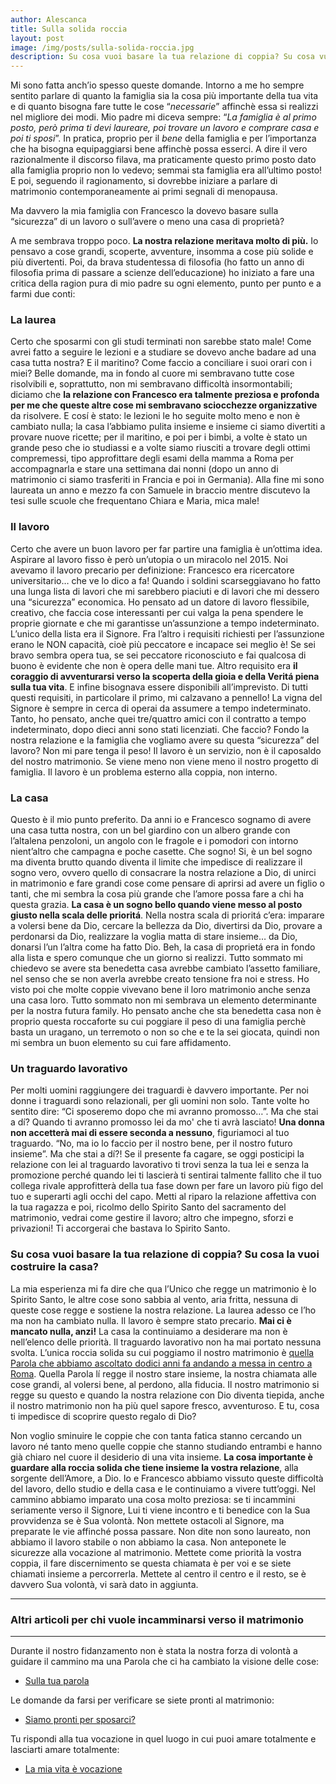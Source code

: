 ```yaml
---
author: Alescanca
title: Sulla solida roccia
layout: post
image: /img/posts/sulla-solida-roccia.jpg
description: Su cosa vuoi basare la tua relazione di coppia? Su cosa vuoi costruire i presupposti per la famiglia che volete far nascere? Cosa vi manca per prendere il volo verso la scelta del matrimonio? Il lavoro fisso? La casa di prorpietà? La laurea da finire? Quell’obiettivo lavorativo che vuoi raggiungere a tutti i costi?
---
```


Mi sono fatta anch’io spesso queste domande. Intorno a me ho sempre sentito parlare di quanto la famiglia sia la cosa più importante della tua vita e di quanto bisogna fare tutte le cose “*necessarie*” affinchè essa si realizzi nel migliore dei modi. Mio padre mi diceva sempre: “*La famiglia è al primo posto, però prima ti devi laureare, poi trovare un lavoro e comprare casa e poi ti sposi*”. In pratica, proprio per il *bene* della famiglia e per l’importanza che ha bisogna equipaggiarsi bene affinchè possa esserci. A dire il vero razionalmente il discorso filava, ma praticamente questo primo posto dato alla famiglia proprio non lo vedevo; semmai sta famiglia era all’ultimo posto! E poi, seguendo il ragionamento, si dovrebbe iniziare a parlare di matrimonio contemporaneamente ai primi segnali di menopausa.

Ma davvero la mia famiglia con Francesco la dovevo basare sulla “sicurezza” di un lavoro o sull’avere o meno una casa di proprietà?

A me sembrava troppo poco. **La nostra relazione meritava molto di più.** Io pensavo a cose grandi, scoperte, avventure, insomma a cose più solide e più divertenti. Poi, da brava studentessa di filosofia (ho fatto un anno di filosofia prima di passare a scienze dell’educazione) ho iniziato a fare una critica della ragion pura di mio padre su ogni elemento, punto per punto e a farmi due conti:

### La laurea

Certo che sposarmi con gli studi terminati non sarebbe stato male! Come avrei fatto a seguire le lezioni e a studiare se dovevo anche badare ad una casa tutta nostra? E il maritino? Come faccio a conciliare i suoi orari con i miei? Belle domande, ma in fondo al cuore mi sembravano tutte cose risolvibili e, soprattutto, non mi sembravano difficoltà insormontabili; diciamo che **la relazione con Francesco era talmente preziosa e profonda per me che queste altre cose mi sembravano sciocchezze organizzative** da risolvere. E cosí è stato: le lezioni le ho seguite molto meno e non è cambiato nulla; la casa l’abbiamo pulita insieme e insieme ci siamo divertiti a provare nuove ricette; per il maritino, e poi per i bimbi, a volte è stato un grande peso che io studiassi e a volte siamo riusciti a trovare degli ottimi compremessi, tipo approfittare degli esami della mamma a Roma per accompagnarla e stare una settimana dai nonni (dopo un anno di matrimonio ci siamo trasferiti in Francia e poi in Germania). Alla fine mi sono laureata un anno e mezzo fa con Samuele in braccio mentre discutevo la tesi sulle scuole che frequentano Chiara e Maria, mica male!

### Il lavoro

Certo che avere un buon lavoro per far partire una famiglia è un’ottima idea. Aspirare al lavoro fisso è però un’utopia o un miracolo nel 2015. Noi avevamo il lavoro precario per definizione: Francesco era ricercatore universitario… che ve lo dico a fa! Quando i soldini scarseggiavano ho fatto una lunga lista di lavori che mi sarebbero piaciuti e di lavori che mi dessero una “sicurezza” economica. Ho pensato ad un datore di lavoro flessibile, creativo, che faccia cose interessanti per cui valga la pena spendere le proprie giornate e che mi garantisse un’assunzione a tempo indeterminato. L’unico della lista era il Signore. Fra l’altro i requisiti richiesti per l’assunzione erano le NON capacità, cioè più peccatore e incapace sei meglio è! Se sei bravo sembra opera tua, se sei peccatore riconosciuto e fai qualcosa di buono è evidente che non è opera delle mani tue. Altro requisito era **il coraggio di avventurarsi verso la scoperta della gioia e della Veritá piena sulla tua vita**. E infine bisognava essere disponibili all’imprevisto. Di tutti questi requisiti, in particolare il primo, mi calzavano a pennello! La vigna del Signore è sempre in cerca di operai da assumere a tempo indeterminato. Tanto, ho pensato, anche quei tre/quattro amici con il contratto a tempo indeterminato, dopo dieci anni sono stati licenziati. Che faccio? Fondo la nostra relazione e la famiglia che vogliamo avere su questa “sicurezza” del lavoro? Non mi pare tenga il peso! Il lavoro è un servizio, non è il caposaldo del nostro matrimonio. Se viene meno non viene meno il nostro progetto di famiglia. Il lavoro è un problema esterno alla coppia, non interno.

### La casa

Questo è il mio punto preferito. Da anni io e Francesco sognamo di avere una casa tutta nostra, con un bel giardino con un albero grande con l’altalena penzoloni, un angolo con le fragole e i pomodori con intorno nient’altro che campagna e poche casette. Che sogno! Si, è un bel sogno ma diventa brutto quando diventa il limite che impedisce di realizzare il sogno vero, ovvero quello di consacrare la nostra relazione a Dio, di unirci in matrimonio e fare grandi cose come pensare di aprirsi ad avere un figlio o tanti, che mi sembra la cosa più grande che l’amore possa fare a chi ha questa grazia. **La casa è un sogno bello quando viene messo al posto giusto nella scala delle prioritá**. Nella nostra scala di prioritá c’era: imparare a volersi bene da Dio, cercare la bellezza da Dio, divertirsi da Dio, provare a perdonarsi da Dio, realizzare la voglia matta di stare insieme… da Dio, donarsi l’un l’altra come ha fatto Dio. Beh, la casa di proprietá era in fondo alla lista e spero comunque che un giorno si realizzi. Tutto sommato mi chiedevo se avere sta benedetta casa avrebbe cambiato l’assetto familiare, nel senso che se non averla avrebbe creato tensione fra noi e stress. Ho visto poi che molte coppie vivevano bene il loro matrimonio anche senza una casa loro. Tutto sommato non mi sembrava un elemento determinante per la nostra futura family. Ho pensato anche che sta benedetta casa non è proprio questa roccaforte su cui poggiare il peso di una famiglia perchè basta un uragano, un terremoto o non so che e te la sei giocata, quindi non mi sembra un buon elemento su cui fare affidamento.

### Un traguardo lavorativo

Per molti uomini raggiungere dei traguardi è davvero importante. Per noi donne i traguardi sono relazionali, per gli uomini non solo. Tante volte ho sentito dire: “Ci sposeremo dopo che mi avranno promosso…”. Ma che stai a dí? Quando ti avranno promosso lei da mo' che ti avrà lasciato! **Una donna non accetterà mai di essere seconda a nessuno**, figuriamoci al tuo traguardo. “No, ma io lo faccio per il nostro bene, per il nostro futuro insieme”. Ma che stai a dí?! Se il presente fa cagare, se oggi posticipi la relazione con lei al traguardo lavorativo ti trovi senza la tua lei e senza la promozione perché quando lei ti lascierà ti sentirai talmente fallito che il tuo collega rivale approfitterà della tua fase down per fare un lavoro più figo del tuo e superarti agli occhi del capo. Metti al riparo la relazione affettiva con la tua ragazza e poi, ricolmo dello Spirito Santo del sacramento del matrimonio, vedrai come gestire il lavoro; altro che impegno, sforzi e privazioni! Ti accorgerai che bastava lo Spirito Santo.

### Su cosa vuoi basare la tua relazione di coppia? Su cosa la vuoi costruire la casa?

La mia esperienza mi fa dire che qua l’Unico che regge un matrimonio è lo Spirito Santo, le altre cose sono sabbia al vento, aria fritta, nessuna di queste cose regge e sostiene la nostra relazione. La laurea adesso ce l’ho ma non ha cambiato nulla. Il lavoro è sempre stato precario. **Mai ci è mancato nulla, anzi!** La casa la continuiamo a desiderare ma non è nell’elenco delle priorità. Il traguardo lavorativo non ha mai portato nessuna svolta. L’unica roccia solida su cui poggiamo il nostro matrimonio è [quella Parola che abbiamo ascoltato dodici anni fa andando a messa in centro a Roma](http://5p2p.it/2015/02/26/sulla-tua-parola.html). Quella Parola lí regge il nostro stare insieme, la nostra chiamata alle cose grandi, al volersi bene, al perdono, alla fiducia. Il nostro matrimonio si regge su questo e quando la nostra relazione con Dio diventa tiepida, anche il nostro matrimonio non ha più quel sapore fresco, avventuroso. E tu, cosa ti impedisce di scoprire questo regalo di Dio?

Non voglio sminuire le coppie che con tanta fatica stanno cercando un lavoro né tanto meno quelle coppie che stanno studiando entrambi e hanno già chiaro nel cuore il desiderio di una vita insieme. **La cosa importante è guardare alla roccia solida che tiene insieme la vostra relazione**, alla sorgente dell’Amore, a Dio. Io e Francesco abbiamo vissuto queste difficoltà del lavoro, dello studio e della casa e le continuiamo a vivere tutt’oggi. Nel cammino abbiamo imparato una cosa molto preziosa: se ti incammini seriamente verso il Signore, Lui ti viene incontro e ti benedice con la Sua provvidenza se è Sua volontà. Non mettete ostacoli al Signore, ma preparate le vie affinché possa passare. Non dite non sono laureato, non abbiamo il lavoro stabile o non abbiamo la casa. Non anteponete le sicurezze alla vocazione al matrimonio. Mettete come priorità la vostra coppia, il fare discernimento se questa chiamata è per voi e se siete chiamati insieme a percorrerla. Mettete al centro il centro e il resto, se è davvero Sua volontà, vi sarà dato in aggiunta.

---

### Altri articoli per chi vuole incamminarsi verso il matrimonio

---

Durante il nostro fidanzamento non è stata la nostra forza di volontà a guidare il cammino ma una Parola che ci ha cambiato la visione delle cose:

- [Sulla tua parola](http://5p2p.it/2015/02/26/sulla-tua-parola.html)

Le domande da farsi per verificare se siete pronti al matrimonio:

- [Siamo pronti per sposarci?](http://5p2p.it/2014/12/17/siamo-pronti-per-sposarci.html)

Tu rispondi alla tua vocazione in quel luogo in cui puoi amare totalmente e lasciarti amare totalmente:

- [La mia vita è vocazione](http://5p2p.it/2014/11/18/la-mia-vita-e-vocazione.html)